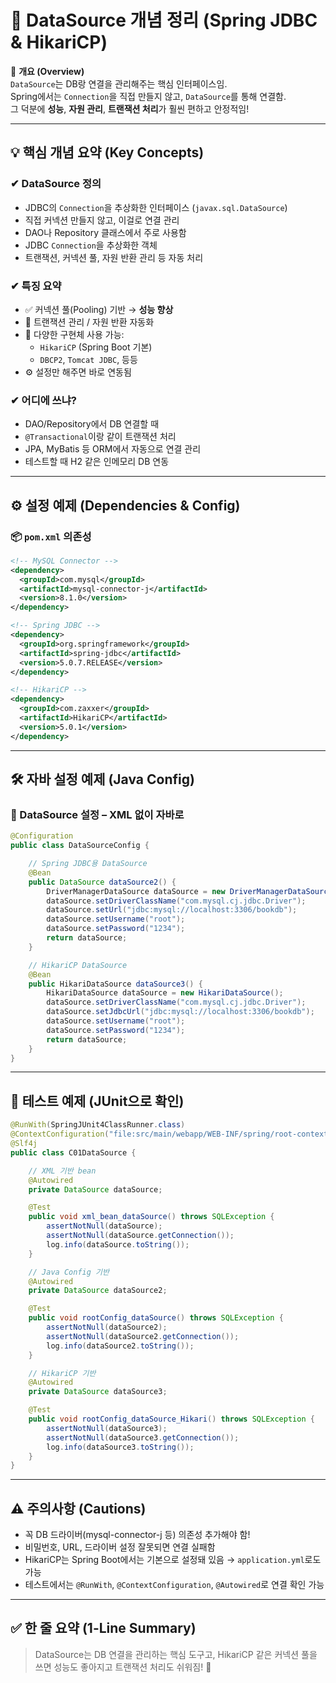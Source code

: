 # 💾 DataSource 개념 정리 (Spring JDBC & HikariCP)

📌 **개요 (Overview)**  
`DataSource`는 DB랑 연결을 관리해주는 핵심 인터페이스임.  
Spring에서는 `Connection`을 직접 만들지 않고, `DataSource`를 통해 연결함.  
그 덕분에 **성능**, **자원 관리**, **트랜잭션 처리**가 훨씬 편하고 안정적임!

---

## 💡 핵심 개념 요약 (Key Concepts)

### ✔ DataSource 정의
- JDBC의 `Connection`을 추상화한 인터페이스 (`javax.sql.DataSource`)
- 직접 커넥션 만들지 않고, 이걸로 연결 관리
- DAO나 Repository 클래스에서 주로 사용함
- JDBC `Connection`을 추상화한 객체
- 트랜잭션, 커넥션 풀, 자원 반환 관리 등 자동 처리

### ✔ 특징 요약
- ✅ 커넥션 풀(Pooling) 기반 → **성능 향상**
- 🔄 트랜잭션 관리 / 자원 반환 자동화
- 🔌 다양한 구현체 사용 가능:
  - `HikariCP` (Spring Boot 기본)
  - `DBCP2`, `Tomcat JDBC`, 등등
- ⚙ 설정만 해주면 바로 연동됨

### ✔ 어디에 쓰냐?
- DAO/Repository에서 DB 연결할 때
- `@Transactional`이랑 같이 트랜잭션 처리
- JPA, MyBatis 등 ORM에서 자동으로 연결 관리
- 테스트할 때 H2 같은 인메모리 DB 연동

---

## ⚙ 설정 예제 (Dependencies & Config)

### 📦 `pom.xml` 의존성

```xml
<!-- MySQL Connector -->
<dependency>
  <groupId>com.mysql</groupId>
  <artifactId>mysql-connector-j</artifactId>
  <version>8.1.0</version>
</dependency>

<!-- Spring JDBC -->
<dependency>
  <groupId>org.springframework</groupId>
  <artifactId>spring-jdbc</artifactId>
  <version>5.0.7.RELEASE</version>
</dependency>

<!-- HikariCP -->
<dependency>
  <groupId>com.zaxxer</groupId>
  <artifactId>HikariCP</artifactId>
  <version>5.0.1</version>
</dependency>
```

---

## 🛠️ 자바 설정 예제 (Java Config)

### 🧪 DataSource 설정 – XML 없이 자바로

```java
@Configuration
public class DataSourceConfig {

    // Spring JDBC용 DataSource
    @Bean
    public DataSource dataSource2() {
        DriverManagerDataSource dataSource = new DriverManagerDataSource();
        dataSource.setDriverClassName("com.mysql.cj.jdbc.Driver");
        dataSource.setUrl("jdbc:mysql://localhost:3306/bookdb");
        dataSource.setUsername("root");
        dataSource.setPassword("1234");
        return dataSource;
    }

    // HikariCP DataSource
    @Bean
    public HikariDataSource dataSource3() {
        HikariDataSource dataSource = new HikariDataSource();
        dataSource.setDriverClassName("com.mysql.cj.jdbc.Driver");
        dataSource.setJdbcUrl("jdbc:mysql://localhost:3306/bookdb");
        dataSource.setUsername("root");
        dataSource.setPassword("1234");
        return dataSource;
    }
}
```

---

## 🧪 테스트 예제 (JUnit으로 확인)

```java
@RunWith(SpringJUnit4ClassRunner.class)
@ContextConfiguration("file:src/main/webapp/WEB-INF/spring/root-context.xml")
@Slf4j
public class C01DataSource {

    // XML 기반 bean
    @Autowired
    private DataSource dataSource;

    @Test
    public void xml_bean_dataSource() throws SQLException {
        assertNotNull(dataSource);
        assertNotNull(dataSource.getConnection());
        log.info(dataSource.toString());
    }

    // Java Config 기반
    @Autowired
    private DataSource dataSource2;

    @Test
    public void rootConfig_dataSource() throws SQLException {
        assertNotNull(dataSource2);
        assertNotNull(dataSource2.getConnection());
        log.info(dataSource2.toString());
    }

    // HikariCP 기반
    @Autowired
    private DataSource dataSource3;

    @Test
    public void rootConfig_dataSource_Hikari() throws SQLException {
        assertNotNull(dataSource3);
        assertNotNull(dataSource3.getConnection());
        log.info(dataSource3.toString());
    }
}
```

---

## ⚠ 주의사항 (Cautions)

- 꼭 DB 드라이버(mysql-connector-j 등) 의존성 추가해야 함!
- 비밀번호, URL, 드라이버 설정 잘못되면 연결 실패함
- HikariCP는 Spring Boot에서는 기본으로 설정돼 있음 → `application.yml`로도 가능
- 테스트에서는 `@RunWith`, `@ContextConfiguration`, `@Autowired`로 연결 확인 가능

---

## ✅ 한 줄 요약 (1-Line Summary)

> DataSource는 DB 연결을 관리하는 핵심 도구고, HikariCP 같은 커넥션 풀을 쓰면 성능도 좋아지고 트랜잭션 처리도 쉬워짐! 💪

